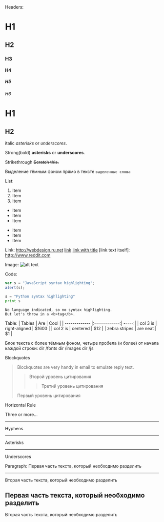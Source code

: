 Headers:
# H1
## H2
### H3
#### H4
##### H5
###### H6

H1
======

H2
------

italic *asterisks* or _underscores_.

Strong(bold) **asterisks** or __underscores__.

Strikethrough ~~Scratch this.~~

Выделение тёмным фоном прямо в тексте
`выделенные слова`

List:
1. Item
2. Item
3. Item

+ Item
+ Item
+ Item

* Item
* Item
* Item

Link:
<http://webdesign.ru.net>
[link](https://www.google.com)
[link with title](https://www.google.com "Google's Homepage")
[link text itself]: http://www.reddit.com

Image:
![alt text](https://avatars2.githubusercontent.com/u/11632545?v=3&s=200)

Code:
```javascript
var s = "JavaScript syntax highlighting";
alert(s);
```
 
```python
s = "Python syntax highlighting"
print s
```
 
```
No language indicated, so no syntax highlighting. 
But let's throw in a <b>tag</b>.
```

Table:
| Tables        | Are           | Cool  |
| ------------- |:-------------:| -----:|
| col 3 is      | right-aligned | $1600 |
| col 2 is      | centered      |   $12 |
| zebra stripes | are neat      |    $1 |

Блок текста с более тёмным фоном, четыре пробела (и более) от начала каждой строки:
    dir /fonts
    dir /images
    dir /js

Blockquotes

> Blockquotes are very handy in email to emulate reply text.
>> Второй уровень цитирования
>>> Третий уровень цитирования
>
>Первый уровень цитирования

Horizontal Rule

Three or more...

---

Hyphens

***

Asterisks

___

Underscores

Paragraph:
Первая часть текста, который необходимо разделить
***
Вторая часть текста, который необходимо разделить

Первая часть текста, который необходимо разделить
---
Вторая часть текста, который необходимо разделить
